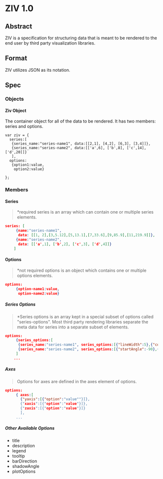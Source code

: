 # ZIV 1.0

## Abstract

ZIV is a specification for structuring data that is meant to be rendered to the end user by third party visualization libraries.

## Format

ZIV utilizes JSON as its notation.

## Spec

### Objects

#### Ziv Object

The container object for all of the data to be rendered. It has two members: series and options.

```
var ziv = {
  series:[
   {series_name:"series-name1", data:[[2,1], [4,2], [6,3], [3,4]]},
   {series_name:"series-name2", data:[['a',6], ['b',8], ['c',14], ['d',20]]}
   ],
  options:
   {option1:value,
    option2:value}

};
```

### Members

#### Series

>*required
>series is an array which can contain one or multiple series elements.

```json
series: [
     {name:"series-name1",
      data: [[1, 2],[3,5.12],[5,13.1],[7,33.6],[9,85.9],[11,219.9]]},
     {name:"series-name2",
      data: [['a',1], ['b',2], ['c',3], ['d',4]]}
    ]
```

#### Options

>*not required
>options is an object which contains one or multiple options elements.

```json
options:
     {option-name1:value,
      option-name2:value}

```

##### Series Options

>*Series options is an array kept in a special subset of options called "series-options". Most third party rendering libraries separate the meta data for series into a separate subset of elements.

```json
options:
     {series_options:[
      {series_name:"series-name1", series_options:[{"lineWidth":5},{"color":"#000"}]},
      {series_name:"series-name2", series_options:[{"startAngle":-90},{"color":"#CCC"}]} 
     ]
    ...
```

##### Axes

>Options for axes are defined in the axes element of options.

```json
options:
     { axes:[
       {"yaxis":[{"option":"value""}]},
       {"xaxis":[{"option":"value"}]},
       {"zaxis":[{"option":"value"}]}
       ],
     ...
```

##### Other Available Options

* title
* description
* legend
* tooltip
* barDirection
* shadowAngle
* plotOptions